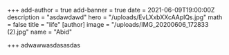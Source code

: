 +++
add-author = true
add-banner = true
date = 2021-06-09T19:00:00Z
description = "asdawdawd"
hero = "/uploads/EvLXxbXXcAAplQs.jpg"
math = false
title = "life"
[author]
image = "/uploads/IMG_20200606_172833 (2).jpg"
name = "Abid"

+++
adwawwasdasasdas